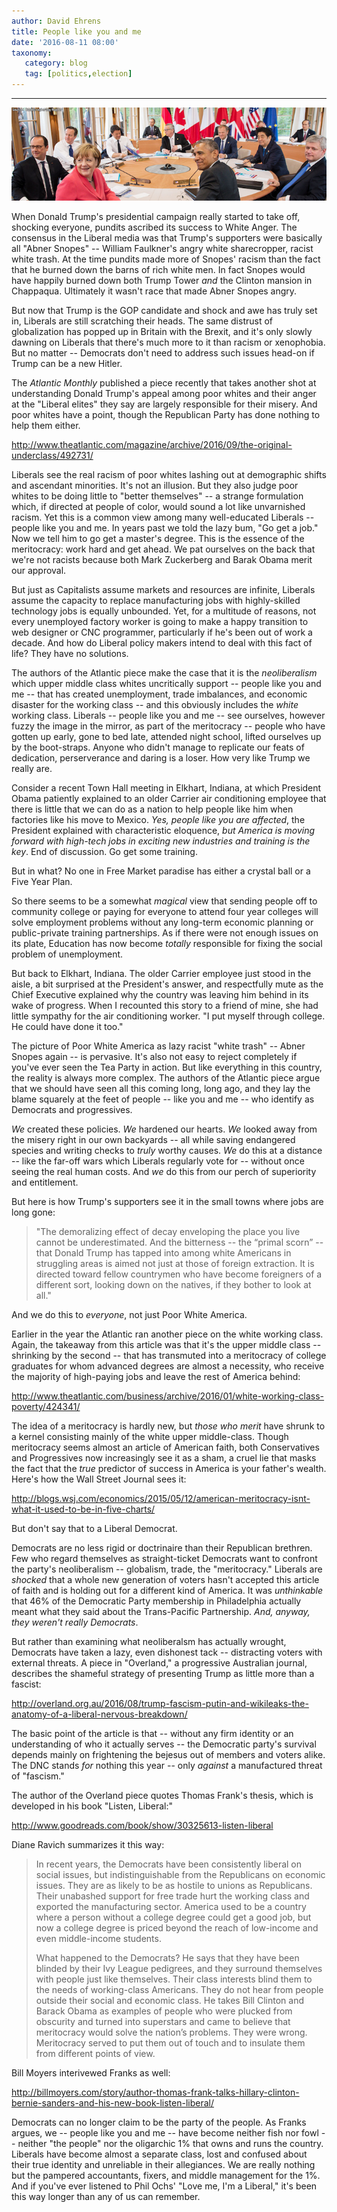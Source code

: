 ```yaml
---
author: David Ehrens
title: People like you and me
date: '2016-08-11 08:00'
taxonomy:
   category: blog
   tag: [politics,election]
---
```

---

![](g8.jpg)

When Donald Trump's presidential campaign really started to take off, shocking everyone, pundits ascribed its success to White Anger. The consensus in the Liberal media was that Trump's supporters were basically all "Abner Snopes" -- William Faulkner's angry white sharecropper, racist white trash. At the time pundits made more of Snopes' racism than the fact that he burned down the barns of rich white men. In fact Snopes would have happily burned down both Trump Tower *and* the Clinton mansion in Chappaqua. Ultimately it wasn't race that made Abner Snopes angry.

But now that Trump is the GOP candidate and shock and awe has truly set in, Liberals are still scratching their heads. The same distrust of globalization has popped up in Britain with the Brexit, and it's only slowly dawning on Liberals that there's much more to it than racism or xenophobia. But no matter -- Democrats don't need to address such issues head-on if Trump can be a new Hitler.

The *Atlantic Monthly* published a piece recently that takes another shot at understanding Donald Trump's appeal among poor whites and their anger at the "Liberal elites" they say are largely responsible for their misery. And poor whites have a point, though the Republican Party has done nothing to help them either.

<http://www.theatlantic.com/magazine/archive/2016/09/the-original-underclass/492731/>

Liberals see the real racism of poor whites lashing out at demographic shifts and ascendant minorities. It's not an illusion. But they also judge poor whites to be doing little to "better themselves" -- a strange formulation which, if directed at people of color, would sound a lot like unvarnished racism. Yet this is a common view among many well-educated Liberals -- people like you and me. In years past we told the lazy bum, "Go get a job." Now we tell him to go get a master's degree. This is the essence of the meritocracy: work hard and get ahead. We pat ourselves on the back that we're not racists because both Mark Zuckerberg and Barak Obama merit our approval.

But just as Capitalists assume markets and resources are infinite, Liberals assume the capacity to replace manufacturing jobs with highly-skilled technology jobs is equally unbounded. Yet, for a multitude of reasons, not every unemployed factory worker is going to make a happy transition to web designer or CNC programmer, particularly if he's been out of work a decade. And how do Liberal policy makers intend to deal with this fact of life? They have no solutions.

The authors of the Atlantic piece make the case that it is the *neoliberalism* which upper middle class whites uncritically support -- people like you and me -- that has created unemployment, trade imbalances, and economic disaster for the working class -- and this obviously includes the *white* working class. Liberals -- people like you and me -- see ourselves, however fuzzy the image in the mirror, as part of the meritocracy -- people who have gotten up early, gone to bed late, attended night school, lifted ourselves up by the boot-straps. Anyone who didn't manage to replicate our feats of dedication, perserverance and daring is a loser. How very like Trump we really are.

Consider a recent Town Hall meeting in Elkhart, Indiana, at which President Obama patiently explained to an older Carrier air conditioning employee that there is little that we can do as a nation to help people like him when factories like his move to Mexico. *Yes, people like you are affected*, the President explained with characteristic eloquence, *but America is moving forward with high-tech jobs in exciting new industries and training is the key*. End of discussion. Go get some training.

But in what? No one in Free Market paradise has either a crystal ball or a Five Year Plan.

So there seems to be a somewhat *magical* view that sending people off to community college or paying for everyone to attend four year colleges will solve employment problems without any long-term economic planning or public-private training partnerships. As if there were not enough issues on its plate, Education has now become *totally* responsible for fixing the social problem of unemployment.

But back to Elkhart, Indiana. The older Carrier employee just stood in the aisle, a bit surprised at the President's answer, and respectfully mute as the Chief Executive explained why the country was leaving him behind in its wake of progress. When I recounted this story to a friend of mine, she had little sympathy for the air conditioning worker. "I put myself through college. He could have done it too."

The picture of Poor White America as lazy racist "white trash" -- Abner Snopes again -- is pervasive. It's also not easy to reject completely if you've ever seen the Tea Party in action. But like everything in this country, the reality is always more complex. The authors of the Atlantic piece argue that we should have seen all this coming long, long ago, and they lay the blame squarely at the feet of people -- like you and me -- who identify as Democrats and progressives.

*We* created these policies. *We* hardened our hearts. *We* looked away from the misery right in our own backyards -- all while saving endangered species and writing checks to *truly* worthy causes. *We* do this at a distance -- like the far-off wars which Liberals regularly vote for -- without once seeing the real human costs. And *we* do this from our perch of superiority and entitlement.

But here is how Trump's supporters see it in the small towns where jobs are long gone:

> "The demoralizing effect of decay enveloping the place you live cannot be underestimated. And the bitterness -- the “primal scorn” -- that Donald Trump has tapped into among white Americans in struggling areas is aimed not just at those of foreign extraction. It is directed toward fellow countrymen who have become foreigners of a different sort, looking down on the natives, if they bother to look at all."

And we do this to *everyone*, not just Poor White America.

Earlier in the year the Atlantic ran another piece on the white working class. Again, the takeaway from this article was that it's the upper middle class -- shrinking by the second -- that has transmuted into a meritocracy of college graduates for whom advanced degrees are almost a necessity, who receive the majority of high-paying jobs and leave the rest of America behind:

http://www.theatlantic.com/business/archive/2016/01/white-working-class-poverty/424341/

The idea of a meritocracy is hardly new, but *those who merit* have shrunk to a kernel consisting mainly of the white upper middle-class. Though meritocracy seems almost an article of American faith, both Conservatives and Progressives now increasingly see it as a sham, a cruel lie that masks the fact that the *true* predictor of success in America is your father's wealth. Here's how the Wall Street Journal sees it:

<http://blogs.wsj.com/economics/2015/05/12/american-meritocracy-isnt-what-it-used-to-be-in-five-charts/>

But don't say that to a Liberal Democrat.

Democrats are no less rigid or doctrinaire than their Republican brethren. Few who regard themselves as straight-ticket Democrats want to confront the party's neoliberalism -- globalism, trade, the "meritocracy."  Liberals are *shocked* that a whole new generation of voters hasn't accepted this article of faith and is holding out for a different kind of America. It was *unthinkable* that 46% of the Democratic Party membership in Philadelphia actually meant what they said about the Trans-Pacific Partnership. *And, anyway, they weren't really Democrats*.

But rather than examining what neoliberalsm has actually wrought, Democrats have taken a lazy, even dishonest tack -- distracting voters with external threats. A piece in "Overland," a progressive Australian journal, describes the shameful strategy of presenting Trump as little more than a fascist:

http://overland.org.au/2016/08/trump-fascism-putin-and-wikileaks-the-anatomy-of-a-liberal-nervous-breakdown/

The basic point of the article is that -- without any firm identity or an understanding of who it actually serves -- the Democratic party's survival depends mainly on frightening the bejesus out of members and voters alike. The DNC stands *for* nothing this year -- only *against* a manufactured threat of "fascism."

The author of the Overland piece quotes Thomas Frank's thesis, which is developed in his book "Listen, Liberal:"

<http://www.goodreads.com/book/show/30325613-listen-liberal>

Diane Ravich summarizes it this way:

> In recent years, the Democrats have been consistently liberal on social issues, but indistinguishable from the Republicans on economic issues. They are as likely to be as hostile to unions as Republicans. Their unabashed support for free trade hurt the working class and exported the manufacturing sector. America used to be a country where a person without a college degree could get a good job, but now a college degree is priced beyond the reach of low-income and even middle-income students.
>
> What happened to the Democrats? He says that they have been blinded by their Ivy League pedigrees, and they surround themselves with people just like themselves. Their class interests blind them to the needs of working-class Americans. They do not hear from people outside their social and economic class. He takes Bill Clinton and Barack Obama as examples of people who were plucked from obscurity and turned into superstars and came to believe that meritocracy would solve the nation’s problems. They were wrong. Meritocracy served to put them out of touch and to insulate them from different points of view.

Bill Moyers interivewed Franks as well:

<http://billmoyers.com/story/author-thomas-frank-talks-hillary-clinton-bernie-sanders-and-his-new-book-listen-liberal/>

Democrats can no longer claim to be the party of the people. As Franks argues, we -- people like you and me -- have become neither fish nor fowl -- neither "the people" nor the oligarchic 1% that owns and runs the country. Liberals have become almost a separate class, lost and confused about their true identity and unreliable in their allegiances. We are really nothing but the pampered accountants, fixers, and middle management for the 1%. And if you've ever listened to Phil Ochs' "Love me, I'm a Liberal," it's been this way longer than any of us can remember.

